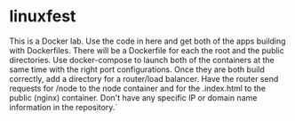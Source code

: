 # linuxfest
This is a Docker lab. 
Use the code in here and get both of the apps building with Dockerfiles. 
There will be a Dockerfile for each the root and the public directories.
Use docker-compose to launch both of the containers at the same time with the right port configurations.
Once they are both build correctly, add a directory for a router/load balancer.
Have the router send requests for /node to the node container and for the .index.html to the public (nginx) container.
Don't have any specific IP or domain name information in the repository.`
